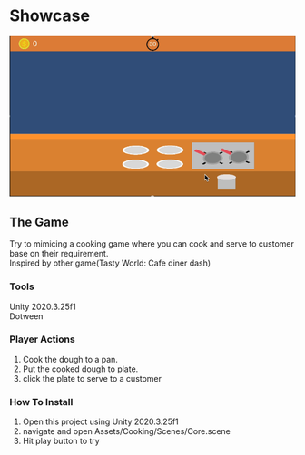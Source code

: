 # Showcase
![Output sample](Showcase/Cooking.gif)

## The Game
Try to mimicing a cooking game where you can cook and serve to customer base on their requirement.<br>Inspired by other game(Tasty World: Cafe diner dash)

### Tools
Unity 2020.3.25f1 <br>
Dotween

### Player Actions
1. Cook the dough to a pan.
2. Put the cooked dough to plate.
3. click the plate to serve to a customer

### How To Install
1. Open this project using Unity 2020.3.25f1
2. navigate and open Assets/Cooking/Scenes/Core.scene
3. Hit play button to try
